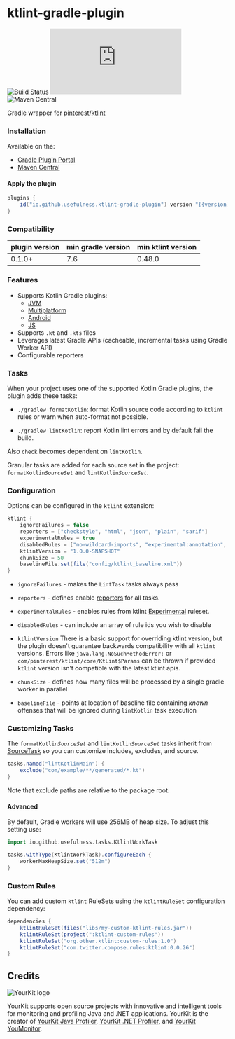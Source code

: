 # ktlint-gradle-plugin

[![Build Status](https://github.com/usefulness/ktlint-gradle-plugin/workflows/Build%20Project/badge.svg)](https://github.com/usefulness/ktlint-gradle-plugin/actions)
[![Latest Version](https://img.shields.io/maven-metadata/v/https/plugins.gradle.org/m2/io/github/usefulness/ktlint-gradle-plugin/maven-metadata.xml?label=gradle)](https://plugins.gradle.org/plugin/io.github.usefulness.ktlint-gradle-plugin)
![Maven Central](https://img.shields.io/maven-central/v/io.github.usefulness/ktlint-gradle-plugin)

Gradle wrapper for [pinterest/ktlint](https://github.com/pinterest/ktlint)

### Installation

Available on the:

- [Gradle Plugin Portal](https://plugins.gradle.org/plugin/io.github.usefulness.ktlint-gradle-plugin)
- [Maven Central](https://mvnrepository.com/artifact/io.github.usefulness/kotlin-gradle-plugin)

#### Apply the plugin

```groovy
plugins {
    id("io.github.usefulness.ktlint-gradle-plugin") version "{{version}}"
}
```

### Compatibility

| plugin version | min gradle version | min ktlint version |
|----------------|--------------------|--------------------|
| 0.1.0+         | 7.6                | 0.48.0             |

### Features

- Supports Kotlin Gradle plugins:
    - [JVM](https://plugins.gradle.org/plugin/org.jetbrains.kotlin.jvm)
    - [Multiplatform](https://plugins.gradle.org/plugin/org.jetbrains.kotlin.multiplatform)
    - [Android](https://plugins.gradle.org/plugin/org.jetbrains.kotlin.android)
    - [JS](https://plugins.gradle.org/plugin/org.jetbrains.kotlin.js)
- Supports `.kt` and `.kts` files
- Leverages latest Gradle APIs (cacheable, incremental tasks using Gradle Worker API)   
- Configurable reporters

### Tasks

When your project uses one of the supported Kotlin Gradle plugins, the plugin adds these tasks:

- `./gradlew formatKotlin`: format Kotlin source code according to `ktlint` rules or warn when auto-format not possible.

- `./gradlew lintKotlin`: report Kotlin lint errors and by default fail the build.

Also `check` becomes dependent on `lintKotlin`.

Granular tasks are added for each source set in the project: `formatKotlin`*`SourceSet`* and `lintKotlin`*`SourceSet`*.

### Configuration

Options can be configured in the `ktlint` extension:

```groovy
ktlint {
    ignoreFailures = false
    reporters = ["checkstyle", "html", "json", "plain", "sarif"]
    experimentalRules = true
    disabledRules = ["no-wildcard-imports", "experimental:annotation", "your-custom-rule:no-bugs"]
    ktlintVersion = "1.0.0-SNAPSHOT"
    chunkSize = 50
    baselineFile.set(file("config/ktlint_baseline.xml"))
}
```

- `ignoreFailures` - makes the `LintTask` tasks always pass
- `reporters` - defines enable [reporters](https://pinterest.github.io/ktlint/install/cli/#violation-reporting) for all
  tasks.
- `experimentalRules` - enables rules from ktlint [Experimental](https://pinterest.github.io/ktlint/rules/experimental/)
  ruleset.
- `disabledRules` - can include an array of rule ids you wish to disable
- `ktlintVersion` There is a basic support for overriding ktlint version, but the plugin doesn't guarantee backwards
  compatibility with all `ktlint` versions.
  Errors like `java.lang.NoSuchMethodError:` or `com/pinterest/ktlint/core/KtLint$Params` can be thrown if
  provided `ktlint` version isn't compatible with the latest ktlint apis.

- `chunkSize` - defines how many files will be processed by a single gradle worker in parallel
- `baselineFile` - points at location of baseline file containing _known_ offenses that will be ignored during `lintKotlin` task execution  

### Customizing Tasks

The `formatKotlin`*`SourceSet`* and `lintKotlin`*`SourceSet`* tasks inherit
from [SourceTask](https://docs.gradle.org/current/dsl/org.gradle.api.tasks.SourceTask.html)
so you can customize includes, excludes, and source.

```groovy
tasks.named("lintKotlinMain") {
    exclude("com/example/**/generated/*.kt")
}
```

Note that exclude paths are relative to the package root.

#### Advanced

By default, Gradle workers will use 256MB of heap size. To adjust this setting use:

```groovy
import io.github.usefulness.tasks.KtlintWorkTask

tasks.withType(KtlintWorkTask).configureEach {
    workerMaxHeapSize.set("512m")
}
```

### Custom Rules

You can add custom `ktlint` RuleSets using the `ktlintRuleSet` configuration dependency:

```groovy
dependencies {
    ktlintRuleSet(files("libs/my-custom-ktlint-rules.jar"))
    ktlintRuleSet(project(":ktlint-custom-rules"))
    ktlintRuleSet("org.other.ktlint:custom-rules:1.0")
    ktlintRuleSet("com.twitter.compose.rules:ktlint:0.0.26")
}
```

Credits
---

<img src="https://www.yourkit.com/images/yklogo.png" alt="YourKit logo" />

YourKit supports open source projects with innovative and intelligent tools
for monitoring and profiling Java and .NET applications.
YourKit is the creator of <a href="https://www.yourkit.com/java/profiler/">YourKit Java Profiler</a>,
<a href="https://www.yourkit.com/.net/profiler/">YourKit .NET Profiler</a>,
and <a href="https://www.yourkit.com/youmonitor/">YourKit YouMonitor</a>.
